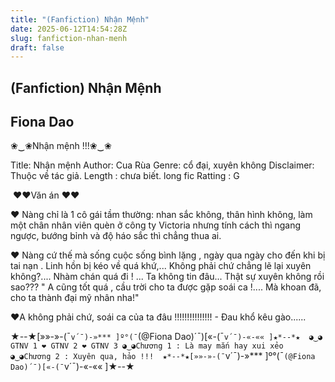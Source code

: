 ```yaml
---
title: "(Fanfiction) Nhận Mệnh"
date: 2025-06-12T14:54:28Z
slug: fanfiction-nhan-menh
draft: false
---
```


## (Fanfiction) Nhận Mệnh

## Fiona Dao

❀‿❀Nhận mệnh !!!❀‿❀​ 
 
Title: Nhận mệnh
Author: Cua Rùa
Genre: cổ đại, xuyên không
Disclaimer: Thuộc về tác giả.
Length : chưa biết. long fic
Ratting : G
 
 
​ 
♥♥Văn án ♥♥​ 
 
♥ Nàng chỉ là 1 cô gái tầm thường: nhan sắc không, thân hình không, làm một chân nhân viên quèn ở công ty Victoria nhưng tính cách thì ngang ngược, bướng bỉnh và độ háo sắc thì chẳng thua ai.
 
 ​♥ Nàng cứ thế mà sống cuộc sống bình lặng , ngày qua ngày cho đến khi bị tai nạn . Linh hồn bị kéo về quá khứ,... Không phải chứ chẳng lẽ lại xuyên không?.... Nhàm chán quá đi ! ... Ta không tin đâu... Thật sự xuyên không rồi sao??? " A cũng tốt quá , cầu trời cho ta được gặp soái ca !.... Mà khoan đã, cho ta thành đại mỹ nhân nha!"
 
 ​♥A không phải chứ, soái ca của ta đâu !!!!!!!!!!!!!!! - Đau khổ kêu gào......
 
 ​★*--*★[»»-»-(¯`v´¯)-»*** ]º°(¯`(@Fiona Dao)´¯)[«-(¯`v´¯)-«-«« ]★*--*★​ ​ ​◕‿◕ GTNV 1 ❤ GTNV 2 ❤ GTNV 3​ ​◕‿◕Chương 1 : Là may mắn hay xui xẻo​ ​◕‿◕Chương 2 : Xuyên qua, hảo !!!​ 
 ​★*--*★[»»-»-(¯`v´¯)-»*** ]º°(¯`(@Fiona Dao)´¯)[«-(¯`v´¯)-«-«« ]★*--*★​ ​